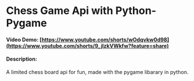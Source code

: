 # Chess Game Api with Python-Pygame
#### Video Demo:  [https://www.youtube.com/shorts/wOdqvkw0d98](https://www.youtube.com/shorts/9_jlzkVWkfw?feature=share)
#### Description:

A limited chess board api for fun, made with the pygame libarary in python.

